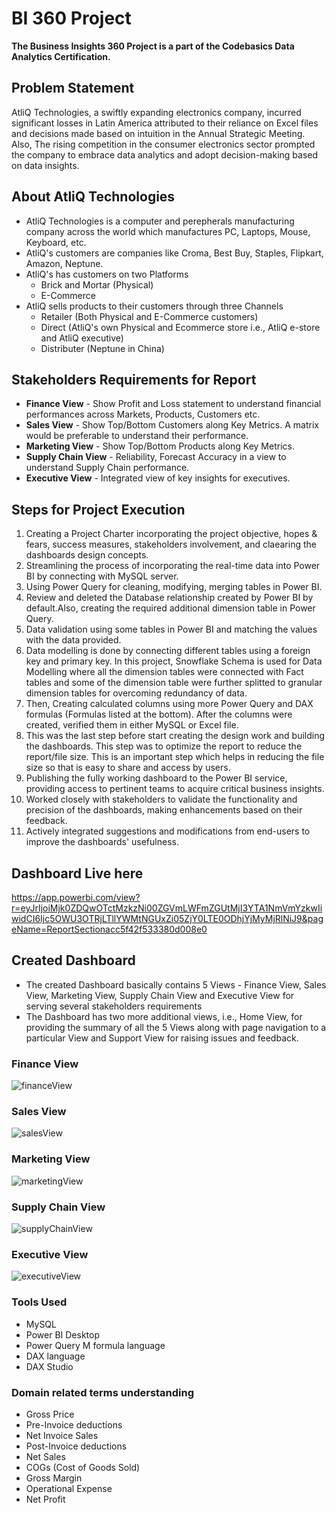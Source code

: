 # BI 360 Project
**The Business Insights 360 Project is a part of the Codebasics Data Analytics Certification.**

## Problem Statement
AtliQ Technologies, a swiftly expanding electronics company, incurred significant losses in Latin America attributed to their reliance on Excel files and decisions made based on intuition in the Annual Strategic Meeting. Also, The rising competition in the consumer electronics sector prompted the company to embrace data analytics and adopt decision-making based on data insights.

## About AtliQ Technologies
- AtliQ Technologies is a computer and perepherals manufacturing company across the world which manufactures PC, Laptops, Mouse, Keyboard, etc.
- AtliQ's customers are companies like Croma, Best Buy, Staples, Flipkart, Amazon, Neptune.
- AtliQ's has customers on two Platforms
    - Brick and Mortar (Physical)
    - E-Commerce
 - AtliQ sells products to their customers through three Channels
    - Retailer (Both Physical and E-Commerce customers)
    - Direct (AtliQ's own Physical and Ecommerce store i.e., AtliQ e-store and AtliQ executive)
    - Distributer (Neptune in China)

## Stakeholders Requirements for Report
- **Finance View** - Show Profit and Loss statement to understand financial performances across Markets, Products, Customers etc.
- **Sales View** - Show Top/Bottom Customers along Key Metrics. A matrix would be preferable to understand their performance.
- **Marketing View** - Show Top/Bottom Products along Key Metrics.
- **Supply Chain View** - Reliability, Forecast Accuracy in a view to understand Supply Chain performance.
- **Executive View** - Integrated view of key insights for executives.

## Steps for Project Execution
1. Creating a Project Charter incorporating the project objective, hopes & fears, success measures, stakeholders involvement, and claearing the dashboards design concepts.
2. Streamlining the process of incorporating the real-time data into Power BI by connecting with MySQL server.
3. Using Power Query for cleaning, modifying, merging tables in Power BI.
4. Review and deleted the Database relationship created by Power BI by default.Also, creating the required additional dimension table in Power Query.
5. Data validation using some tables in Power BI and matching the values with the data provided.
6. Data modelling is done by connecting different tables using a foreign key and primary key. In this project, Snowflake Schema is used for Data Modelling where all the dimension tables were connected with Fact tables and some of the dimension table were further splitted to granular dimension tables for overcoming redundancy of data.
7. Then, Creating calculated columns using more Power Query and DAX formulas (Formulas listed at the bottom). After the columns were created, verified them in either MySQL or Excel file.
8. This was the last step before start creating the design work and building the dashboards. This step was to optimize the report to reduce the report/file size. This is an important step which helps in reducing the file size so that is easy to share and access by users.
9. Publishing the fully working dashboard to the Power BI service, providing access to pertinent teams to acquire critical business insights.
10. Worked closely with stakeholders to validate the functionality and precision of the dashboards, making enhancements based on their feedback.
11. Actively integrated suggestions and modifications from end-users to improve the dashboards' usefulness.
  
## Dashboard Live here
https://app.powerbi.com/view?r=eyJrIjoiMjk0ZDQwOTctMzkzNi00ZGVmLWFmZGUtMjI3YTA1NmVmYzkwIiwidCI6Ijc5OWU3OTRjLTllYWMtNGUxZi05ZjY0LTE0ODhjYjMyMjRlNiJ9&pageName=ReportSectionacc5f42f533380d008e0

## Created Dashboard
- The created Dashboard basically contains 5 Views - Finance View, Sales View, Marketing View, Supply Chain View and Executive View for serving several stakeholders requirements
- The Dashboard has two more additional views, i.e., Home View, for providing the summary of all the 5 Views along with page navigation to a particular View and Support View for raising issues and feedback.
  
### Finance View
![financeView](https://github.com/guddushah/BI-360-project-AtliQ-Technologies-PowerBI/assets/40028193/6ca4e301-3f95-4548-9ae3-88be61b2e861)


### Sales View
![salesView](https://github.com/guddushah/BI-360-project-AtliQ-Technologies-PowerBI/assets/40028193/54d8f68e-69de-46f7-8b3a-321dead3b10b)


### Marketing View
![marketingView](https://github.com/guddushah/BI-360-project-AtliQ-Technologies-PowerBI/assets/40028193/f55cce32-4848-48f4-bec9-8121a6d295a6)


### Supply Chain View
![supplyChainView](https://github.com/guddushah/BI-360-project-AtliQ-Technologies-PowerBI/assets/40028193/7aa0e201-3e76-4cba-b662-585dfaefe48f)


### Executive View
![executiveView](https://github.com/guddushah/BI-360-project-AtliQ-Technologies-PowerBI/assets/40028193/7c20b20b-0562-4436-8998-4b058cc84dcb)

### Tools Used
- MySQL
- Power BI Desktop
- Power Query M formula language
- DAX language
- DAX Studio

### Domain related terms understanding
- Gross Price
- Pre-Invoice deductions
- Net Invoice Sales
- Post-Invoice deductions
- Net Sales
- COGs (Cost of Goods Sold)
- Gross Margin
- Operational Expense
- Net Profit



